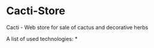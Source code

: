 # Cacti-Store

Cacti - Web store for sale of cactus and decorative herbs

A list of used technologies:
*
